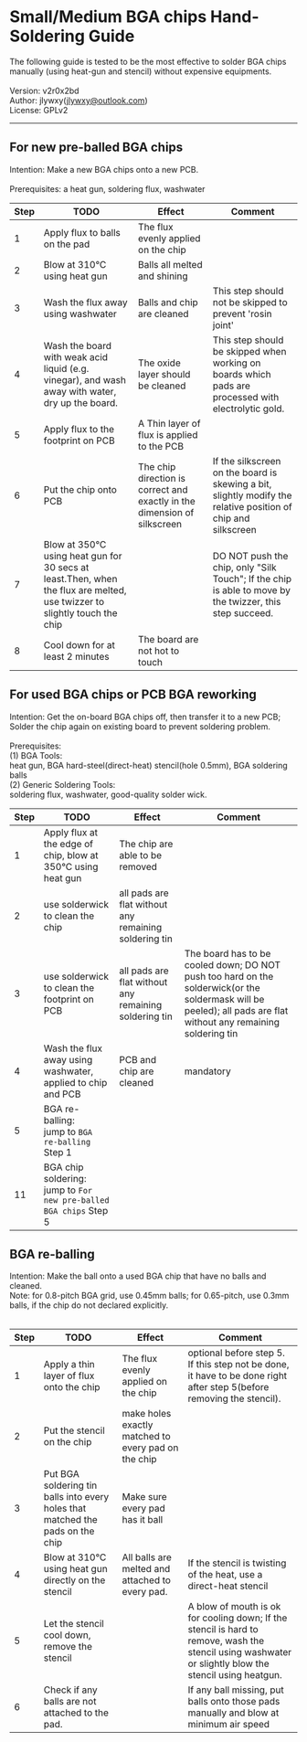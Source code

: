 # Small/Medium BGA chips Hand-Soldering Guide


The following guide is tested to be the most effective to solder BGA chips manually (using heat-gun and stencil) without expensive equipments.<br>
<br>
Version: v2r0x2bd<br>
Author: jlywxy(jlywxy@outlook.com)<br>
License: GPLv2<br>
- --

## For new pre-balled BGA chips
Intention: Make a new BGA chips onto a new PCB.<br><br>
Prerequisites: a heat gun, soldering flux, washwater

Step|TODO|Effect|Comment
-|-|-|-
1|Apply flux to balls on the pad|The flux evenly applied on the chip|
2|Blow at 310°C using heat gun|Balls all melted and shining|
3|Wash the flux away using washwater|Balls and chip are cleaned|This step should not be skipped to prevent 'rosin joint'
4|Wash the board with weak acid liquid (e.g. vinegar), and wash away with water, dry up the board.|The oxide layer should be cleaned|This step should be skipped when working on boards which pads are processed with electrolytic gold.
5|Apply flux to the footprint on PCB|A Thin layer of flux is applied to the PCB|
6|Put the chip onto PCB|The chip direction is correct and exactly in the dimension of silkscreen|If the silkscreen on the board is skewing a bit, slightly modify the relative position of chip and silkscreen
7|Blow at 350°C using heat gun for 30 secs at least.Then, when the flux are melted, use twizzer to slightly touch the chip||DO NOT push the chip, only "Silk Touch"; If the chip is able to move by the twizzer, this step succeed.
8|Cool down for at least 2 minutes|The board are not hot to touch|

## For used BGA chips or PCB BGA reworking
Intention: Get the on-board BGA chips off, then transfer it to a new PCB; Solder the chip again on existing board to prevent soldering problem.<br><br>
Prerequisites: <br>
(1) BGA Tools: <br>
heat gun, BGA hard-steel(direct-heat) stencil(hole 0.5mm), BGA soldering balls <br>
(2) Generic Soldering Tools: <br>
soldering flux, washwater, good-quality solder wick.<br>

Step|TODO|Effect|Comment
-|-|-|-
1|Apply flux at the edge of chip, blow at 350°C using heat gun|The chip are able to be removed|
2|use solderwick to clean the chip|all pads are flat without any remaining soldering tin|
3|use solderwick to clean the footprint on PCB|all pads are flat without any remaining soldering tin|The board has to be cooled down; DO NOT push too hard on the solderwick(or the soldermask will be peeled); all pads are flat without any remaining soldering tin|
4|Wash the flux away using washwater, applied to chip and PCB|PCB and chip are cleaned|mandatory
5|BGA re-balling: <br>jump to `BGA re-balling` Step 1||
11|BGA chip soldering: <br>jump to `For new pre-balled BGA chips` Step 5||

## BGA re-balling
Intention: Make the ball onto a used BGA chip that have no balls and cleaned.<br>
Note: for 0.8-pitch BGA grid, use 0.45mm balls; for 0.65-pitch, use 0.3mm balls, if the chip do not declared explicitly.
<br><br>

Step|TODO|Effect|Comment
-|-|-|-
1|Apply a thin layer of flux onto the chip|The flux evenly applied on the chip|optional before step 5. If this step not be done, it have to be done right after step 5(before removing the stencil).
2|Put the stencil on the chip|make holes exactly matched to every pad on the chip|
3|Put BGA soldering tin balls into every holes that matched the pads on the chip|Make sure every pad has it ball
4|Blow at 310°C using heat gun directly on the stencil|All balls are melted and attached to every pad. |If the stencil is twisting of the heat, use a direct-heat stencil
5|Let the stencil cool down, remove the stencil||A blow of mouth is ok for cooling down; If the stencil is hard to remove, wash the stencil using washwater or slightly blow the stencil using heatgun.
6|Check if any balls are not attached to the pad. ||If any ball missing, put balls onto those pads manually and blow at minimum air speed